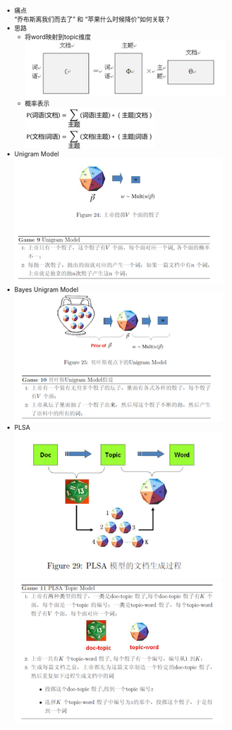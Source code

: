 
* 痛点<br>
“乔布斯离我们而去了” 和 “苹果什么时候降价”如何关联？
* 思路
  * 将word映射到topic维度<br>
  ![Local Image](../gitbook/images/LDA原理和实践/图片1.png)<br>
  * 概率表示<br>
  ![Local Image](../gitbook/images/LDA原理和实践/图片2.png)<br>
  ![Local Image](../gitbook/images/LDA原理和实践/图片3.png)<br>
* Unigram Model<br>
  ![Local Image](../gitbook/images/LDA原理和实践/图片4.png)<br>
* Bayes Unigram Model<br>
  ![Local Image](../gitbook/images/LDA原理和实践/图片5.png)<br>
* PLSA<br>
  ![Local Image](../gitbook/images/LDA原理和实践/图片6.png)<br>
  ![Local Image](../gitbook/images/LDA原理和实践/图片7.png)<br>


